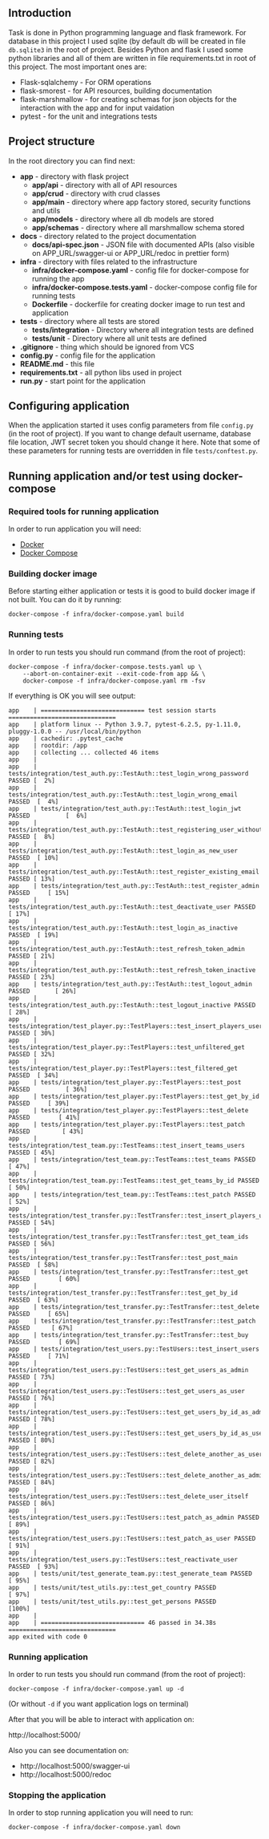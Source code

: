 ## Introduction

Task is done in Python programming language and flask framework. For database in this project I used sqlite (by default db will be created in file `db.sqlite3` in the root of project. Besides Python and flask I used some python libraries and all of them are written in file requirements.txt in root of this project. The most important ones are:

* Flask-sqlalchemy - For ORM operations
* flask-smorest - for API resources, building documentation
* flask-marshmallow - for creating schemas for json objects for the interaction with the app and for input vaidation
* pytest - for the unit and integrations tests

## Project structure

 In the root directory you can find next:

* __app__ - directory with flask project
  * __app/api__ - directory with all of API resources
  * __app/crud__ - directory with crud classes
  * __app/main__ - directory where app factory stored, security functions and utils
  * __app/models__ - directory where all db models are stored
  * __app/schemas__ - directory where all marshmallow schema stored
* __docs__ - directory related to the project documentation
  * __docs/api-spec.json__ - JSON file with documented APIs (also visible on APP_URL/swagger-ui or APP_URL/redoc in prettier form)
* __infra__ - directory with files related to the infrastructure
  * __infra/docker-compose.yaml__ - config file for docker-compose for running the app
  * __infra/docker-compose.tests.yaml__ - docker-compose config file for running tests
  * __Dockerfile__ - dockerfile for creating docker image to run test and application
* __tests__ - directory where all tests are stored
  * __tests/integration__ - Directory where all integration tests are defined
  * __tests/unit__ - Directory where all unit tests are defined
* __.gitignore__ - thing which should be ignored from VCS
* __config.py__ - config file for the application
* __README.md__ - this file
* __requirements.txt__ - all python libs used in project
* __run.py__ - start point for the application

## Configuring application

When the application started it uses config parameters from file `config.py` (in the root of project). If you want to change default username, database file location, JWT secret token you should change it here. Note that some of these parameters for running tests are overridden in file `tests/conftest.py`. 

## Running application and/or test using docker-compose

### Required tools for running application

In order to run application you will need:

- [Docker](https://docs.docker.com/engine/install/)
- [Docker Compose](https://docs.docker.com/compose/install/)

### Building docker image

Before starting either application or tests it is good to build docker image if not built. You can do it by running:

`docker-compose -f infra/docker-compose.yaml build`

### Running tests

In order to run tests you should run command (from the root of project):

```bazaar
docker-compose -f infra/docker-compose.tests.yaml up \
    --abort-on-container-exit --exit-code-from app && \
    docker-compose -f infra/docker-compose.yaml rm -fsv
```

If everything is OK you will see output:

```
app    | ============================= test session starts ==============================
app    | platform linux -- Python 3.9.7, pytest-6.2.5, py-1.11.0, pluggy-1.0.0 -- /usr/local/bin/python
app    | cachedir: .pytest_cache
app    | rootdir: /app
app    | collecting ... collected 46 items
app    | 
app    | tests/integration/test_auth.py::TestAuth::test_login_wrong_password PASSED [  2%]
app    | tests/integration/test_auth.py::TestAuth::test_login_wrong_email PASSED  [  4%]
app    | tests/integration/test_auth.py::TestAuth::test_login_jwt PASSED          [  6%]
app    | tests/integration/test_auth.py::TestAuth::test_registering_user_without_jwt PASSED [  8%]
app    | tests/integration/test_auth.py::TestAuth::test_login_as_new_user PASSED  [ 10%]
app    | tests/integration/test_auth.py::TestAuth::test_register_existing_email PASSED [ 13%]
app    | tests/integration/test_auth.py::TestAuth::test_register_admin PASSED     [ 15%]
app    | tests/integration/test_auth.py::TestAuth::test_deactivate_user PASSED    [ 17%]
app    | tests/integration/test_auth.py::TestAuth::test_login_as_inactive PASSED  [ 19%]
app    | tests/integration/test_auth.py::TestAuth::test_refresh_token_admin PASSED [ 21%]
app    | tests/integration/test_auth.py::TestAuth::test_refresh_token_inactive PASSED [ 23%]
app    | tests/integration/test_auth.py::TestAuth::test_logout_admin PASSED       [ 26%]
app    | tests/integration/test_auth.py::TestAuth::test_logout_inactive PASSED    [ 28%]
app    | tests/integration/test_player.py::TestPlayers::test_insert_players_users PASSED [ 30%]
app    | tests/integration/test_player.py::TestPlayers::test_unfiltered_get PASSED [ 32%]
app    | tests/integration/test_player.py::TestPlayers::test_filtered_get PASSED  [ 34%]
app    | tests/integration/test_player.py::TestPlayers::test_post PASSED          [ 36%]
app    | tests/integration/test_player.py::TestPlayers::test_get_by_id PASSED     [ 39%]
app    | tests/integration/test_player.py::TestPlayers::test_delete PASSED        [ 41%]
app    | tests/integration/test_player.py::TestPlayers::test_patch PASSED         [ 43%]
app    | tests/integration/test_team.py::TestTeams::test_insert_teams_users PASSED [ 45%]
app    | tests/integration/test_team.py::TestTeams::test_teams PASSED             [ 47%]
app    | tests/integration/test_team.py::TestTeams::test_get_teams_by_id PASSED   [ 50%]
app    | tests/integration/test_team.py::TestTeams::test_patch PASSED             [ 52%]
app    | tests/integration/test_transfer.py::TestTransfer::test_insert_players_users PASSED [ 54%]
app    | tests/integration/test_transfer.py::TestTransfer::test_get_team_ids PASSED [ 56%]
app    | tests/integration/test_transfer.py::TestTransfer::test_post_main PASSED  [ 58%]
app    | tests/integration/test_transfer.py::TestTransfer::test_get PASSED        [ 60%]
app    | tests/integration/test_transfer.py::TestTransfer::test_get_by_id PASSED  [ 63%]
app    | tests/integration/test_transfer.py::TestTransfer::test_delete PASSED     [ 65%]
app    | tests/integration/test_transfer.py::TestTransfer::test_patch PASSED      [ 67%]
app    | tests/integration/test_transfer.py::TestTransfer::test_buy PASSED        [ 69%]
app    | tests/integration/test_users.py::TestUsers::test_insert_users PASSED     [ 71%]
app    | tests/integration/test_users.py::TestUsers::test_get_users_as_admin PASSED [ 73%]
app    | tests/integration/test_users.py::TestUsers::test_get_users_as_user PASSED [ 76%]
app    | tests/integration/test_users.py::TestUsers::test_get_users_by_id_as_admin PASSED [ 78%]
app    | tests/integration/test_users.py::TestUsers::test_get_users_by_id_as_user PASSED [ 80%]
app    | tests/integration/test_users.py::TestUsers::test_delete_another_as_user PASSED [ 82%]
app    | tests/integration/test_users.py::TestUsers::test_delete_another_as_admin PASSED [ 84%]
app    | tests/integration/test_users.py::TestUsers::test_delete_user_itself PASSED [ 86%]
app    | tests/integration/test_users.py::TestUsers::test_patch_as_admin PASSED   [ 89%]
app    | tests/integration/test_users.py::TestUsers::test_patch_as_user PASSED    [ 91%]
app    | tests/integration/test_users.py::TestUsers::test_reactivate_user PASSED  [ 93%]
app    | tests/unit/test_generate_team.py::test_generate_team PASSED              [ 95%]
app    | tests/unit/test_utils.py::test_get_country PASSED                        [ 97%]
app    | tests/unit/test_utils.py::test_get_persons PASSED                        [100%]
app    | 
app    | ============================= 46 passed in 34.38s ==============================
app exited with code 0
```


### Running application

In order to run tests you should run command (from the root of project):

```bazaar
docker-compose -f infra/docker-compose.yaml up -d
```

(Or without `-d` if you want application logs on terminal)

After that you will be able to interact with application on:

http://localhost:5000/

Also you can see documentation on:

* http://localhost:5000/swagger-ui
* http://localhost:5000/redoc

### Stopping the application

In order to stop running application you will need to run:

```bazaar
docker-compose -f infra/docker-compose.yaml down
```
